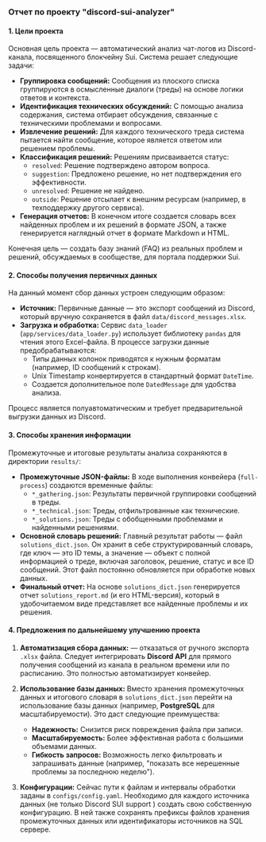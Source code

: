 ### **Отчет по проекту "discord-sui-analyzer"**

#### **1. Цели проекта**

Основная цель проекта — автоматический анализ чат-логов из Discord-канала, посвященного блокчейну Sui. Система решает следующие задачи:

*   **Группировка сообщений:** Сообщения из плоского списка группируются в осмысленные диалоги (треды) на основе логики ответов и контекста.
*   **Идентификация технических обсуждений:** С помощью анализа содержания, система отбирает обсуждения, связанные с техническими проблемами и вопросами.
*   **Извлечение решений:** Для каждого технического треда система пытается найти сообщение, которое является ответом или решением проблемы.
*   **Классификация решений:** Решениям присваивается статус:
    *   `resolved`: Решение подтверждено автором вопроса.
    *   `suggestion`: Предложено решение, но нет подтверждения его эффективности.
    *   `unresolved`: Решение не найдено.
    *   `outside`: Решение отсылает к внешним ресурсам (например, в техподдержку другого сервиса).
*   **Генерация отчетов:** В конечном итоге создается словарь всех найденных проблем и их решений в формате JSON, а также генерируется наглядный отчет в формате Markdown и HTML.

Конечная цель — создать базу знаний (FAQ) из реальных проблем и решений, обсуждаемых в сообществе, для портала поддержки Sui.

#### **2. Способы получения первичных данных**

На данный момент сбор данных устроен следующим образом:

*   **Источник:** Первичные данные — это экспорт сообщений из Discord, который вручную сохраняется в файл `data/discord_messages.xlsx`.
*   **Загрузка и обработка:** Сервис `data_loader` (`app/services/data_loader.py`) использует библиотеку `pandas` для чтения этого Excel-файла. В процессе загрузки данные предобрабатываются:
    *   Типы данных колонок приводятся к нужным форматам (например, ID сообщений к строкам).
    *   Unix Timestamp конвертируется в стандартный формат `DateTime`.
    *   Создается дополнительное поле `DatedMessage` для удобства анализа.

Процесс является полуавтоматическим и требует предварительной выгрузки данных из Discord.

#### **3. Способы хранения информации**

Промежуточные и итоговые результаты анализа сохраняются в директории `results/`:

*   **Промежуточные JSON-файлы:** В ходе выполнения конвейера (`full-process`) создаются временные файлы:
    *   `*_gathering.json`: Результаты первичной группировки сообщений в треды.
    *   `*_technical.json`: Треды, отфильтрованные как технические.
    *   `*_solutions.json`: Треды с обобщенными проблемами и найденными решениями.
*   **Основной словарь решений:** Главный результат работы — файл `solutions_dict.json`. Он хранит в себе структурированный словарь, где ключ — это ID темы, а значение — объект с полной информацией о треде, включая заголовок, решение, статус и все ID сообщений. Этот файл постоянно обновляется при обработке новых данных.
*   **Финальный отчет:** На основе `solutions_dict.json` генерируется отчет `solutions_report.md` (и его HTML-версия), который в удобочитаемом виде представляет все найденные проблемы и их решения.

#### **4. Предложения по дальнейшему улучшению проекта**

1.  **Автоматизация сбора данных:** — отказаться от ручного экспорта `.xlsx` файла. Следует интегрировать **Discord API** для прямого получения сообщений из канала в реальном времени или по расписанию. Это полностью автоматизирует конвейер.

2.  **Использование базы данных:** Вместо хранения промежуточных данных и итогового словаря в `solutions_dict.json` перейти на использование базы данных (например,  **PostgreSQL** для масштабируемости). Это даст следующие преимущества:
    *   **Надежность:** Снизится риск повреждения файла при записи.
    *   **Масштабируемость:** Более эффективная работа с большими объемами данных.
    *   **Гибкость запросов:** Возможность легко фильтровать и запрашивать данные (например, "показать все нерешенные проблемы за последнюю неделю").

3.  **Конфигурации:** Сейчас пути к файлам и интервалы обработки заданы в `configs/config.yaml`. Необходимо для каждого источника данных (не только Discord SUI support ) создать свою собственную конфигурацию. В ней также сохранять префиксы файлов хранения промежуточных данных или идентификаторы источников на SQL сервере.
